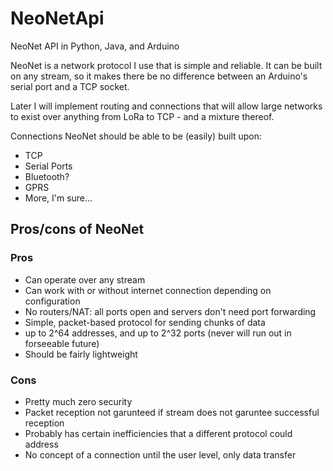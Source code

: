 # NeoNetApi
NeoNet API in Python, Java, and Arduino

NeoNet is a network protocol I use that is simple and reliable.  It can be built on any stream, so it makes there be no
difference between an Arduino's serial port and a TCP socket.

Later I will implement routing and connections that will allow large networks to exist over anything from LoRa to TCP - and
a mixture thereof.

Connections NeoNet should be able to be (easily) built upon:
 * TCP
 * Serial Ports
 * Bluetooth?
 * GPRS
 * More, I'm sure...

## Pros/cons of NeoNet

### Pros
 * Can operate over any stream
 * Can work with or without internet connection depending on configuration
 * No routers/NAT: all ports open and servers don't need port forwarding
 * Simple, packet-based protocol for sending chunks of data
 * up to 2^64 addresses, and up to 2^32 ports (never will run out in forseeable future)
 * Should be fairly lightweight

### Cons
 * Pretty much zero security
 * Packet reception not garunteed if stream does not garuntee successful reception
 * Probably has certain inefficiencies that a different protocol could address
 * No concept of a connection until the user level, only data transfer
